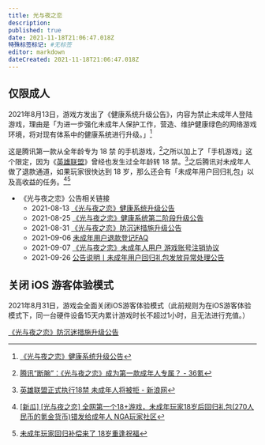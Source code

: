 ```yaml
---
title: 光与夜之恋
description:
published: true
date: 2021-11-18T21:06:47.018Z
特殊标签标记: #无标签
editor: markdown
dateCreated: 2021-11-18T21:06:47.018Z
---
```


## 仅限成人

2021年8月13日，游戏方发出了《健康系统升级公告》，内容为禁止未成年人登陆游戏，理由是「为进一步强化未成年人保护工作，营造、维护健康绿色的网络游戏环境，将对现有体系中的健康系统进行升级。」[^love_813]

[^love_813]: [《光与夜之恋》健康系统升级公告](https://archive.md/LUv7z "https://love.qq.com/web202106/newsdetail.html?newsid=14839002")

这是腾讯第一款从全年龄专为 18 禁 的手机游戏，[^R18_love]之所以加上了「手机游戏」这个限定，因为《[英雄联盟](/game/英雄联盟.md)》曾经也发生过全年龄转 18 禁。[^R18_LOL]之后腾讯对未成年人做了退款通道，如果玩家很快达到 18 岁，那么还会有「未成年用户回归礼包」以及高收益的任务。[^VvTSS][^db18bm]

[^R18_love]: [腾讯“断腕”：《光与夜之恋》成为第一款成年人专属？ - 36氪](https://web.archive.org/web/20211118123035/https://www.36kr.com/p/1371428162335619)

[^R18_LOL]: [英雄联盟正式执行18禁 未成年人将被拒 - 新浪网](https://web.archive.org/web/20200312150118/http://games.sina.com.cn/o/n/2012-01-05/1017569947.shtml)

[^VvTSS]: [[新瓜] [光与夜之恋] 全网第一个18+游戏，未成年玩家18岁后回归礼包(270人民币的氪金货币)错发给成年人 NGA玩家社区](https://archive.md/VvTSS "https://bbs.nga.cn/read.php?tid=28689345")

[^db18bm]: [未成年玩家回归补偿来了 18岁重逢祝福](https://web.archive.org/web/20211118135206/https://www.douban.com/group/topic/243882881/#7243526B03cua9)

+ 《光与夜之恋》公告相关链接
    + 2021-08-13 [《光与夜之恋》健康系统升级公告](https://archive.md/LUv7z "https://love.qq.com/web202106/newsdetail.html?newsid=14839002")
    + 2021-08-25 [《光与夜之恋》健康系统第二阶段升级公告](https://archive.vn/bxQwV "https://love.qq.com/web202106/newsdetail.html?newsid=14904044")
    + 2021-08-31 [《光与夜之恋》防沉迷措施升级公告](https://archive.md/XGwjy "https://love.qq.com/web202106/newsdetail.html?newsid=14933919")
    + 2021-09-06 [未成年用户退款登记FAQ](https://archive.md/Rqyfo "https://love.qq.com/web202106/newsdetail.html?newsid=14964886")
    + 2021-09-07 [《光与夜之恋》未成年人用户 游戏账号注销协议](https://archive.md/oFeNX "https://love.qq.com/web202106/newsdetail.html?newsid=14967854")
    + 2021-09-26 [公告说明丨未成年用户回归礼包发放异常处理公告](https://archive.ph/H2A89 "https://love.qq.com/web202106/newsdetail.html?newsid=15042701")

## 关闭 iOS 游客体验模式

2021年8月31日，游戏会全面关闭iOS游客体验模式（此前规则为在iOS游客体验模式下，同一台硬件设备15天内累计游戏时长不超过1小时，且无法进行充值。）

[《光与夜之恋》防沉迷措施升级公告](https://archive.md/XGwjy "https://love.qq.com/web202106/newsdetail.html?newsid=14933919")

<!-- 今天鸽了 -->
